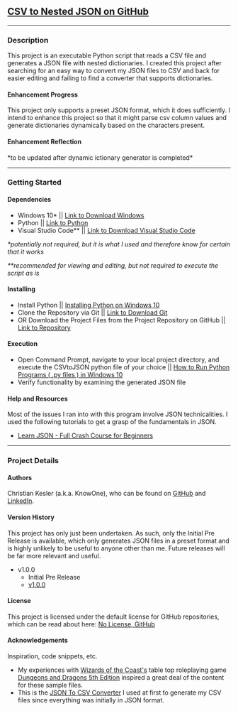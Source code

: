 <html>
<h2><a target='blank' href="https://github.com/christian-kesler/CSV-to-nested-JSON">CSV to Nested JSON on GitHub</a></h2>
<hr>

<h3>Description</h3>
<p>
This project is an executable Python script that reads a CSV file and generates a JSON file with nested dictionaries.  I created this project after searching for an easy way to convert my JSON files to CSV and back for easier editing and failing to find a converter that supports dictionaries.
</p>

<h4>Enhancement Progress</h4>
<p>
This project only supports a preset JSON format, which it does sufficiently.  I intend to enhance this project so that it might parse csv column values and generate dictionaries dynamically based on the </> characters present.  
</p>

<h4>Enhancement Reflection</h4>
<p>
*to be updated after dynamic ictionary generator is completed*
</p>

<hr>
<h3>Getting Started</h3>
<h4>Dependencies</h4>
<ul>
<li>
Windows 10* || <a target='blank' href='https://www.microsoft.com/en-us/software-download/windows10'>Link to Download Windows</a>
</li>
<li>
Python || <a target='blank' href='https://www.python.org/downloads/'>Link to Python</a>
</li>
<li>
Visual Studio Code** || <a target='blank' href='https://code.visualstudio.com/download'>Link to Download Visual Studio Code</a>
</li>
</ul>
<p><i>*potentially not required, but it is what I used and therefore know for certain that it works</i></p>
<p><i>**recommended for viewing and editing, but not required to execute the script as is</i></p>

<h4>Installing</h4>
<ul>
<li>
Install Python || <a target='blank' href='https://www.youtube.com/watch?v=i-MuSAwgwCU&ab_channel=IDGTECHtalk'>Installing Python on Windows 10</a>
</li>
<li>
Clone the Repository via Git || <a target='blank' href='https://git-scm.com/downloads'>Link to Download Git</a>
</li>
<li>
OR Download the Project Files from the Project Repository on GitHub || <a target='blank' href='https://github.com/christian-kesler/CSV-to-nested-JSON'>Link to Repository</a>
</li>
</ul>

<h4>Execution</h4>
<ul>
<li>
Open Command Prompt, navigate to your local project directory, and execute the CSVtoJSON python file of your choice || <a target='blank' href='https://www.youtube.com/watch?v=s8bp1OavluQ&ab_channel=LearningLad'>How to Run Python Programs ( .py files ) in Windows 10</a>
</li>
<li>
Verify functionality by examining the generated JSON file 
</li>
</ul>

<h4>Help and Resources</h4>
<p>
Most of the issues I ran into with this program involve JSON technicalities.  I used the following tutorials to get a grasp of the fundamentals in JSON.  
<ul>
<li>
<a target='blank' href='https://www.youtube.com/watch?v=GpOO5iKzOmY&ab_channel=freeCodeCamp.org'>Learn JSON - Full Crash Course for Beginners</a>
</li>
</ul>
</p>

<hr>
<h3>Project Details</h3>

<h4>Authors</h4>
<p>
Christian Kesler (a.k.a. KnowOne), who can be found on <a target='blank' href='https://github.com/christian-kesler'>GitHub</a> and <a target='blank' href='https://www.linkedin.com/in/christian-kesler/'>LinkedIn</a>.  
</p>

<h4>Version History</h4>
<p>
This project has only just been undertaken.  As such, only the Initial Pre Release is available, which only generates JSON files in a preset format and is highly unlikely to be useful to anyone other than me.  Future releases will be far more relevant and useful.
</p>

<ul>
<li>
v1.0.0
<ul>
<li>
Initial Pre Release 
</li>
<li>
<a target='blank' href='https://github.com/christian-kesler/CSV-to-nested-JSON/releases/tag/v1.0.0'>v1.0.0</a>
</li>
</ul>
</li>
</ul>

<h4>License</h4>
<p>
This project is licensed under the default license for GitHub repositories, which can be read about here:  <a target='blank' href='https://choosealicense.com/no-permission/'>No License, GitHub</a>
</p>

<h4>Acknowledgements</h4>
<p>
Inspiration, code snippets, etc.
</p>
<ul>
<li>
My experiences with <a target='blank' href='https://company.wizards.com/en'>Wizards of the Coast's</a> table top roleplaying game <a target='blank' href='https://dnd.wizards.com/'>Dungeons and Dragons 5th Edition</a> inspired a great deal of the content for these sample files.
</li>
<li>
This is the <a target='blank' href='https://www.convertcsv.com/json-to-csv.htm'>JSON To CSV Converter</a> I used at first to generate my CSV files since everything was initially in JSON format.  
</li>
</ul>

</html>
